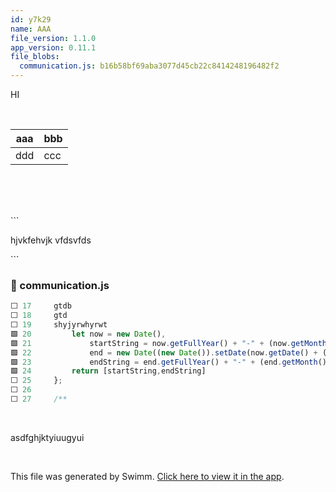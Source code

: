 ```yaml
---
id: y7k29
name: AAA
file_version: 1.1.0
app_version: 0.11.1
file_blobs:
  communication.js: b16b58bf69aba3077d45cb22c8414248196482f2
---
```


HI

<br/>

|aaa|bbb|
|---|---|
|ddd|ccc|

<br/>

<br/>

<br/>

\`\`\`

hjvkfehvjk vfdsvfds

\`\`\`
<!-- NOTE-swimm-snippet: the lines below link your snippet to Swimm -->
### 📄 communication.js
```javascript
⬜ 17     gtdb
⬜ 18     gtd
⬜ 19     shyjyrwhyrwt
🟩 20         let now = new Date(),
🟩 21             startString = now.getFullYear() + "-" + (now.getMonth() + 1) + "-" + (now.getDate()),
🟩 22             end = new Date((new Date()).setDate(now.getDate() + (range || 7))),
🟩 23             endString = end.getFullYear() + "-" + (end.getMonth() + 1) + "-" + (end.getDate());
🟩 24         return [startString,endString]
⬜ 25     };
⬜ 26     
⬜ 27     /**
```

<br/>

asdfghjktyiuugyui

<br/>

This file was generated by Swimm. [Click here to view it in the app](http://localhost:5001/repos/ls4DA2fLasmQuEbT4ipw/docs/y7k29).
